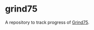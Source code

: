 # grind75
 A repository to track progress of [Grind75](https://www.techinterviewhandbook.org/grind75).
